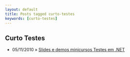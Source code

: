 ```yaml
---
layout: default
title: Posts tagged curto-testes
keywords: [curto-testes]
---
```

<h2 class="category">Curto Testes</h2>
<ul class="posts">
<li>
<p>
<span class="date">05/11/2010</span> &raquo; 
<a href="/blog/slides-e-demos-minicursos-testes-em-net">Slides e demos minicursos Testes em .NET</a>
</p>
</li> 
</ul>
